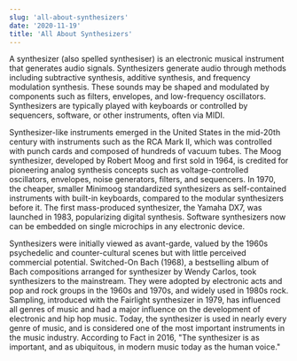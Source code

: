 ```yaml
---
slug: 'all-about-synthesizers'
date: '2020-11-19'
title: 'All About Synthesizers'
---
```


A synthesizer (also spelled synthesiser) is an electronic musical instrument
that generates audio signals. Synthesizers generate audio through methods
including subtractive synthesis, additive synthesis, and frequency modulation
synthesis. These sounds may be shaped and modulated by components such as
filters, envelopes, and low-frequency oscillators. Synthesizers are typically
played with keyboards or controlled by sequencers, software, or other
instruments, often via MIDI.

Synthesizer-like instruments emerged in the United States in the mid-20th
century with instruments such as the RCA Mark II, which was controlled with
punch cards and composed of hundreds of vacuum tubes. The Moog synthesizer,
developed by Robert Moog and first sold in 1964, is credited for pioneering
analog synthesis concepts such as voltage-controlled oscillators, envelopes,
noise generators, filters, and sequencers. In 1970, the cheaper, smaller
Minimoog standardized synthesizers as self-contained instruments with built-in
keyboards, compared to the modular synthesizers before it. The first
mass-produced synthesizer, the Yamaha DX7, was launched in 1983, popularizing
digital synthesis. Software synthesizers now can be embedded on single
microchips in any electronic device.

Synthesizers were initially viewed as avant-garde, valued by the 1960s
psychedelic and counter-cultural scenes but with little perceived commercial
potential. Switched-On Bach (1968), a bestselling album of Bach compositions
arranged for synthesizer by Wendy Carlos, took synthesizers to the mainstream.
They were adopted by electronic acts and pop and rock groups in the 1960s and
1970s, and widely used in 1980s rock. Sampling, introduced with the Fairlight
synthesizer in 1979, has influenced all genres of music and had a major
influence on the development of electronic and hip hop music. Today, the
synthesizer is used in nearly every genre of music, and is considered one of the
most important instruments in the music industry. According to Fact in 2016,
"The synthesizer is as important, and as ubiquitous, in modern music today as
the human voice."
